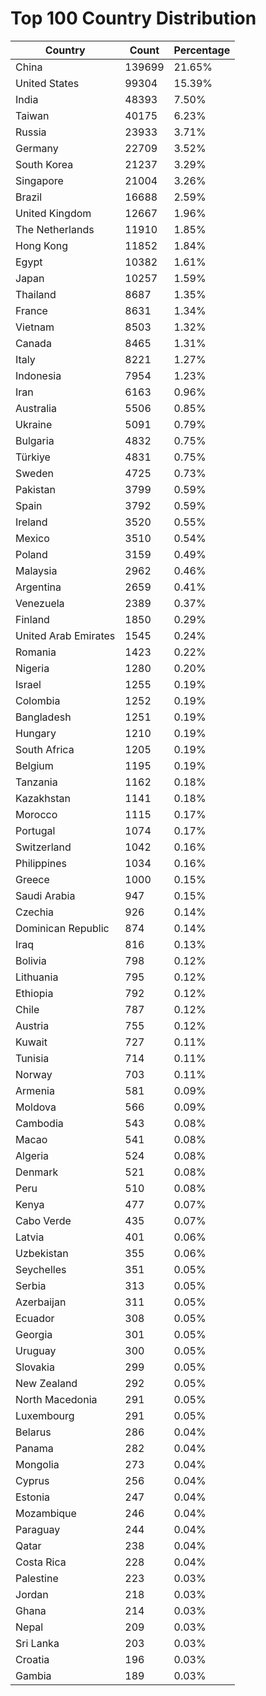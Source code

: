 # Top 100 Country Distribution
| Country | Count | Percentage |
|----|----|----|
| China | 139699 | 21.65% |
| United States | 99304 | 15.39% |
| India | 48393 | 7.50% |
| Taiwan | 40175 | 6.23% |
| Russia | 23933 | 3.71% |
| Germany | 22709 | 3.52% |
| South Korea | 21237 | 3.29% |
| Singapore | 21004 | 3.26% |
| Brazil | 16688 | 2.59% |
| United Kingdom | 12667 | 1.96% |
| The Netherlands | 11910 | 1.85% |
| Hong Kong | 11852 | 1.84% |
| Egypt | 10382 | 1.61% |
| Japan | 10257 | 1.59% |
| Thailand | 8687 | 1.35% |
| France | 8631 | 1.34% |
| Vietnam | 8503 | 1.32% |
| Canada | 8465 | 1.31% |
| Italy | 8221 | 1.27% |
| Indonesia | 7954 | 1.23% |
| Iran | 6163 | 0.96% |
| Australia | 5506 | 0.85% |
| Ukraine | 5091 | 0.79% |
| Bulgaria | 4832 | 0.75% |
| Türkiye | 4831 | 0.75% |
| Sweden | 4725 | 0.73% |
| Pakistan | 3799 | 0.59% |
| Spain | 3792 | 0.59% |
| Ireland | 3520 | 0.55% |
| Mexico | 3510 | 0.54% |
| Poland | 3159 | 0.49% |
| Malaysia | 2962 | 0.46% |
| Argentina | 2659 | 0.41% |
| Venezuela | 2389 | 0.37% |
| Finland | 1850 | 0.29% |
| United Arab Emirates | 1545 | 0.24% |
| Romania | 1423 | 0.22% |
| Nigeria | 1280 | 0.20% |
| Israel | 1255 | 0.19% |
| Colombia | 1252 | 0.19% |
| Bangladesh | 1251 | 0.19% |
| Hungary | 1210 | 0.19% |
| South Africa | 1205 | 0.19% |
| Belgium | 1195 | 0.19% |
| Tanzania | 1162 | 0.18% |
| Kazakhstan | 1141 | 0.18% |
| Morocco | 1115 | 0.17% |
| Portugal | 1074 | 0.17% |
| Switzerland | 1042 | 0.16% |
| Philippines | 1034 | 0.16% |
| Greece | 1000 | 0.15% |
| Saudi Arabia | 947 | 0.15% |
| Czechia | 926 | 0.14% |
| Dominican Republic | 874 | 0.14% |
| Iraq | 816 | 0.13% |
| Bolivia | 798 | 0.12% |
| Lithuania | 795 | 0.12% |
| Ethiopia | 792 | 0.12% |
| Chile | 787 | 0.12% |
| Austria | 755 | 0.12% |
| Kuwait | 727 | 0.11% |
| Tunisia | 714 | 0.11% |
| Norway | 703 | 0.11% |
| Armenia | 581 | 0.09% |
| Moldova | 566 | 0.09% |
| Cambodia | 543 | 0.08% |
| Macao | 541 | 0.08% |
| Algeria | 524 | 0.08% |
| Denmark | 521 | 0.08% |
| Peru | 510 | 0.08% |
| Kenya | 477 | 0.07% |
| Cabo Verde | 435 | 0.07% |
| Latvia | 401 | 0.06% |
| Uzbekistan | 355 | 0.06% |
| Seychelles | 351 | 0.05% |
| Serbia | 313 | 0.05% |
| Azerbaijan | 311 | 0.05% |
| Ecuador | 308 | 0.05% |
| Georgia | 301 | 0.05% |
| Uruguay | 300 | 0.05% |
| Slovakia | 299 | 0.05% |
| New Zealand | 292 | 0.05% |
| North Macedonia | 291 | 0.05% |
| Luxembourg | 291 | 0.05% |
| Belarus | 286 | 0.04% |
| Panama | 282 | 0.04% |
| Mongolia | 273 | 0.04% |
| Cyprus | 256 | 0.04% |
| Estonia | 247 | 0.04% |
| Mozambique | 246 | 0.04% |
| Paraguay | 244 | 0.04% |
| Qatar | 238 | 0.04% |
| Costa Rica | 228 | 0.04% |
| Palestine | 223 | 0.03% |
| Jordan | 218 | 0.03% |
| Ghana | 214 | 0.03% |
| Nepal | 209 | 0.03% |
| Sri Lanka | 203 | 0.03% |
| Croatia | 196 | 0.03% |
| Gambia | 189 | 0.03% |
